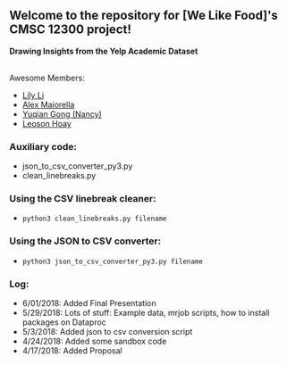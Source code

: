 ## Welcome to the repository for [We Like Food]'s CMSC 12300 project! 

**Drawing Insights from the Yelp Academic Dataset**
<br>
<br>

Awesome Members:
* [Lily Li](https://github.com/mouyun-lily-li)
* [Alex Maiorella](https://github.com/donkeyteethUX)
* [Yuqian Gong (Nancy)](https://github.com/yuqian919)
* [Leoson Hoay](https://github.com/LeosonH)

### Auxiliary code:
* json_to_csv_converter_py3.py
* clean_linebreaks.py

### Using the CSV linebreak cleaner:
* `python3 clean_linebreaks.py filename`

### Using the JSON to CSV converter:
* `python3 json_to_csv_converter_py3.py filename`

### Log:
* 6/01/2018: Added Final Presentation
* 5/29/2018: Lots of stuff: Example data, mrjob scripts, how to install packages on Dataproc
* 5/3/2018: Added json to csv conversion script
* 4/24/2018: Added some sandbox code
* 4/17/2018: Added Proposal 

